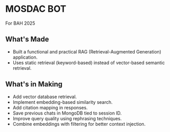 # MOSDAC BOT
For BAH 2025

## What's Made
- Built a functional and practical RAG (Retrieval-Augmented Generation) application.
- Uses static retrieval (keyword-based) instead of vector-based semantic retrieval.

## What's in Making
- Add vector database retrieval.
- Implement embedding-based similarity search.
- Add citation mapping in responses.
- Save previous chats in MongoDB tied to session ID.
- Improve query quality using rephrasing techniques.
- Combine embeddings with filtering for better context injection.
